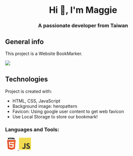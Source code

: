 <h1 align="center">Hi 👋, I'm Maggie</h1>
<h3 align="center">A passionate developer from Taiwan</h3>

## General info

This project is a Website BookMarker.

<img src="https://maggiepractice.s3.amazonaws.com/bookmark.jpg" width="400" />

## Technologies

Project is created with:

- HTML, CSS, JavaScript
- Background image: heropattern
- Favicon: Using google user content to get web favicon
- Use Local Storage to store our bookmark!

<h3 align="left">Languages and Tools:</h3>
<p align="left"> <a href="https://www.w3.org/html/" target="_blank"> <img src="https://raw.githubusercontent.com/devicons/devicon/master/icons/html5/html5-original-wordmark.svg" alt="html5" width="40" height="40"/> </a> <a href="https://developer.mozilla.org/en-US/docs/Web/JavaScript" target="_blank"> <img src="https://raw.githubusercontent.com/devicons/devicon/master/icons/javascript/javascript-original.svg" alt="javascript" width="40" height="40"/> </a> </p>
